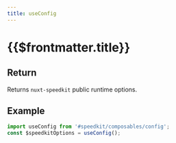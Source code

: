 ```yaml
---
title: useConfig
---
```


# {{$frontmatter.title}}

## Return

Returns `nuxt-speedkit` public runtime options.

## Example

```js
import useConfig from '#speedkit/composables/config';
const $speedkitOptions = useConfig();
```
